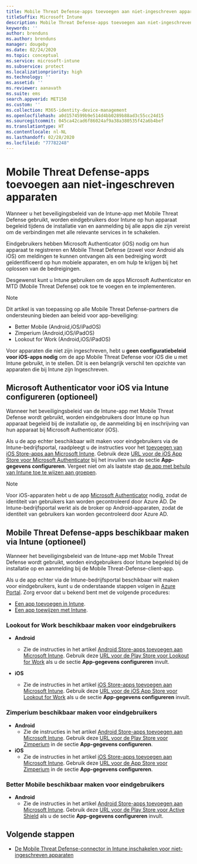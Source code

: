 ```yaml
---
title: Mobile Threat Defense-apps toevoegen aan niet-ingeschreven apparaten
titleSuffix: Microsoft Intune
description: Mobile Threat Defense-apps toevoegen aan niet-ingeschreven apparaten door apparaatgebruikers.
keywords: ''
author: brenduns
ms.author: brenduns
manager: dougeby
ms.date: 02/24/2020
ms.topic: conceptual
ms.service: microsoft-intune
ms.subservice: protect
ms.localizationpriority: high
ms.technology: ''
ms.assetid: ''
ms.reviewer: aanavath
ms.suite: ems
search.appverid: MET150
ms.custom: ''
ms.collection: M365-identity-device-management
ms.openlocfilehash: a0d1574599b9e514d4bb0289b88ad3c55cc24d15
ms.sourcegitcommit: 045ca42cad6f86024af9a38a380535f42a6b4bef
ms.translationtype: HT
ms.contentlocale: nl-NL
ms.lasthandoff: 02/28/2020
ms.locfileid: "77782248"
---
```

# <a name="add-mobile-threat-defense-apps-to-unenrolled-devices"></a>Mobile Threat Defense-apps toevoegen aan niet-ingeschreven apparaten

Wanneer u het beveiligingsbeleid van de Intune-app met Mobile Threat Defense gebruikt, worden eindgebruikers door Intune op hun apparaat begeleid tijdens de installatie van en aanmelding bij alle apps die zijn vereist om de verbindingen met alle relevante services in te schakelen.

Eindgebruikers hebben Microsoft Authenticator (iOS) nodig om hun apparaat te registreren en Mobile Threat Defense (zowel voor Android als iOS) om meldingen te kunnen ontvangen als een bedreiging wordt geïdentificeerd op hun mobiele apparaten, en om hulp te krijgen bij het oplossen van de bedreigingen.

Desgewenst kunt u Intune gebruiken om de apps Microsoft Authenticator en MTD (Mobile Threat Defense) ook toe te voegen en te implementeren.

> [!NOTE]
> Dit artikel is van toepassing op alle Mobile Threat Defense-partners die ondersteuning bieden aan beleid voor app-beveiliging:
>
> - Better Mobile (Android,iOS/iPadOS)
> - Zimperium (Android,iOS/iPadOS)
> - Lookout for Work (Android,iOS/iPadOS)
>
> Voor apparaten die niet zijn ingeschreven, hebt u **geen configuratiebeleid voor iOS-apps nodig** om de app Mobile Threat Defense voor iOS die u met Intune gebruikt, in te stellen. Dit is een belangrijk verschil ten opzichte van apparaten die bij Intune zijn Ingeschreven.

## <a name="configure-microsoft-authenticator-for-ios-via-intune-optional"></a>Microsoft Authenticator voor iOS via Intune configureren (optioneel)

Wanneer het beveiligingsbeleid van de Intune-app met Mobile Threat Defense wordt gebruikt, worden eindgebruikers door Intune op hun apparaat begeleid bij de installatie op, de aanmelding bij en inschrijving van hun apparaat bij Microsoft Authenticator (iOS).

Als u de app echter beschikbaar wilt maken voor eindgebruikers via de Intune-bedrijfsportal, raadpleegt u de instructies voor het [toevoegen van iOS Store-apps aan Microsoft Intune](../apps/store-apps-ios.md). Gebruik deze [URL voor de iOS App Store voor Microsoft Authenticator](https://itunes.apple.com/us/app/microsoft-authenticator/id983156458?mt=8) bij het invullen van de sectie **App-gegevens configureren**. Vergeet niet om als laatste stap [de app met behulp van Intune toe te wijzen aan groepen](../apps/apps-deploy.md).

> [!NOTE]
> Voor iOS-apparaten hebt u de app [Microsoft Authenticator](https://docs.microsoft.com/azure/multi-factor-authentication/end-user/microsoft-authenticator-app-how-to) nodig, zodat de identiteit van gebruikers kan worden gecontroleerd door Azure AD. De Intune-bedrijfsportal werkt als de broker op Android-apparaten, zodat de identiteit van gebruikers kan worden gecontroleerd door Azure AD.

## <a name="making-mobile-threat-defense-apps-available-via-intune-optional"></a>Mobile Threat Defense-apps beschikbaar maken via Intune (optioneel)

Wanneer het beveiligingsbeleid van de Intune-app met Mobile Threat Defense wordt gebruikt, worden eindgebruikers door Intune begeleid bij de installatie op en aanmelding bij de Mobile Threat-Defense-client-app.

Als u de app echter via de Intune-bedrijfsportal beschikbaar wilt maken voor eindgebruikers, kunt u de onderstaande stappen volgen in [Azure Portal](https://portal.azure.com/). Zorg ervoor dat u bekend bent met de volgende procedures:

- [Een app toevoegen in Intune](../apps/apps-add.md).
- [Een app toewijzen met Intune](../apps/apps-deploy.md).

### <a name="making-lookout-for-work-available-to-end-users"></a>Lookout for Work beschikbaar maken voor eindgebruikers

- **Android**  
  - Zie de instructies in het artikel [Android Store-apps toevoegen aan Microsoft Intune](../apps/store-apps-android.md). Gebruik deze [URL voor de Play Store voor Lookout for Work](https://play.google.com/store/apps/details?id=com.lookout.enterprise) als u de sectie **App-gegevens configureren** invult.

- **iOS**
  - Zie de instructies in het artikel [iOS Store-apps toevoegen aan Microsoft Intune](../apps/store-apps-ios.md). Gebruik deze [URL voor de iOS App Store voor Lookout for Work](https://itunes.apple.com/us/app/lookout-for-work/id997193468?mt=8) als u de sectie **App-gegevens configureren** invult.

<!-- ### Making Symantec Endpoint Protection Mobile available to end users
- **Android**
  - See the instructions for [adding Android store apps to Microsoft Intune](../apps/store-apps-android.md). When completing the **Configure app information** section, use this [SEP Mobile app store URL](https://play.google.com/store/apps/details?id=com.skycure.skycure). For **Minimum operating system**, select **Android 4.0 (Ice Cream Sandwich)**.

- **iOS**
  - See the instructions for [adding iOS store apps to Microsoft Intune](../apps/store-apps-ios.md). Use this [SEP Mobile - App Store URL](https://itunes.apple.com/us/app/skycure/id695620821?mt=8) when completing the **Configure app information** section.

### Making Check Point SandBlast Mobile available to end users
- **Android**  
  - See the instructions for [adding Android store apps to Microsoft Intune](../apps/store-apps-android.md). Use this [Check Point SandBlast Mobile - Play Store URL](https://play.google.com/store/apps/details?id=com.lacoon.security.fox) when completing the **Configure app information** section. 

- **iOS**
  - See the instructions for [adding iOS store apps to Microsoft Intune](../apps/store-apps-ios.md). Use this [Check Point SandBlast Mobile - App Store URL](https://apps.apple.com/us/app/sandblast-mobile-protect/id1006390797) when completing the **Configure app information** section. -->

### <a name="making-zimperium-available-to-end-users"></a>Zimperium beschikbaar maken voor eindgebruikers

- **Android**
  - Zie de instructies in het artikel [Android Store-apps toevoegen aan Microsoft Intune](../apps/store-apps-android.md). Gebruik deze [URL voor de Play Store voor Zimperium](https://play.google.com/store/apps/details?id=com.zimperium.zips&hl=en) in de sectie **App-gegevens configureren**.
- **iOS**
  - Zie de instructies in het artikel [iOS Store-apps toevoegen aan Microsoft Intune](../apps/store-apps-ios.md). Gebruik deze [URL voor de App Store voor Zimperium](https://itunes.apple.com/us/app/zimperium-zips/id1030924459?mt=8) in de sectie **App-gegevens configureren**.

<!-- ### Making Pradeo available to end users
- **Android**
  - See the instructions for [adding Android store apps to Microsoft Intune](../apps/store-apps-android.md). Use this [Pradeo - Play Store URL](https://play.google.com/store/apps/details?id=net.pradeo.service&hl=en_US) when completing the **Configure app information** section.

- **iOS**
  - See the instructions for [adding iOS store apps to Microsoft Intune](../apps/store-apps-ios.md). Use this [Pradeo - App Store URL](https://itunes.apple.com/us/app/pradeo-agent/id547979360?mt=8) when completing the **Configure app information** section. -->

### <a name="making-better-mobile-available-to-end-users"></a>Better Mobile beschikbaar maken voor eindgebruikers

- **Android**
  - Zie de instructies in het artikel [Android Store-apps toevoegen aan Microsoft Intune](../apps/store-apps-android.md). Gebruik deze [URL voor de Play Store voor Active Shield](https://play.google.com/store/apps/details?id=com.better.active.shield.enterprise) als u de sectie **App-gegevens configureren** invult.

<!-- - **iOS**
  - See the instructions for [adding iOS store apps to Microsoft Intune](../apps/store-apps-ios.md). Use this [ActiveShield - App Store URL](https://itunes.apple.com/us/app/activeshield/id980234260?mt=8&uo=4) when completing the **Configure app information** section. -->

<!-- ### Making Sophos available to end users
- **Android**
  - See the instructions for [adding Android store apps to Microsoft Intune](../apps/store-apps-android.md). Use this [Sophos - Play Store URL](https://play.google.com/store/apps/details?id=com.sophos.smsec) when completing the **Configure app information** section.

- **iOS**
  - See the instructions for [adding iOS store apps to Microsoft Intune](../apps/store-apps-ios.md). Use this [ActiveShield - App Store URL](https://itunes.apple.com/us/app/sophos-mobile-security/id1086924662?mt=8) when completing the **Configure app information** section.

### Making Wandera available to end users
- **Android**
  - See the instructions for [adding Android store apps to Microsoft Intune](../apps/store-apps-android.md). Use this [Wandera Mobile - Play Store URL](https://play.google.com/store/apps/details?id=com.wandera.android) when completing the **Configure app information** section. For **Minimum operating system**, select **Android 5.0**.

- **iOS**
  - See the instructions for [adding iOS store apps to Microsoft Intune](../apps/store-apps-ios.md). Use this [Wandera Mobile - - App Store URL](https://itunes.apple.com/app/wandera/id605469330) when completing the **Configure app information** section. -->

## <a name="next-steps"></a>Volgende stappen

- [De Mobile Threat Defense-connector in Intune inschakelen voor niet-ingeschreven apparaten](~/protect/mtd-enable-unenrolled-devices.md)